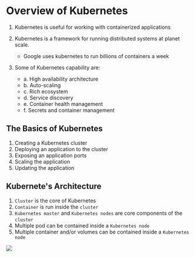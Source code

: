 # Overview of Kubernetes

1. Kubernetes is useful for working with containerized applications

2. Kubernetes is a framework for running distributed systems at planet scale.
    - Google uses kubernetes to run billions of containers a week

3. Some of Kubernetes capability are:
    - a. High availability architecture
    - b. Auto-scaling
    - c. Rich ecosystem
    - d. Service discovery
    - e. Container health management
    - f. Secrets and container management

## The Basics of Kubernetes

1. Creating a Kubernetes cluster
2. Deploying an application to the cluster
3. Exposing an application ports
4. Scaling the application
5. Updating the application

## Kubernete's Architecture

1. `Cluster` is the core of Kubernetes
2. `Container` is run inside the `cluster`
3. `Kubernetes master` and `Kubernetes nodes` are core components of the `cluster`
3. Multiple pod can be contained inside a `Kubernetes node`
4. Multiple container and/or volumes can be contained inside a `Kubernetes node` 

<img src="https://user-images.githubusercontent.com/6856382/219832362-846d2aa5-9f9b-422f-97b5-88c2a86461ac.png">

#
